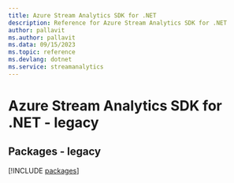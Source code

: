 ```yaml
---
title: Azure Stream Analytics SDK for .NET
description: Reference for Azure Stream Analytics SDK for .NET
author: pallavit
ms.author: pallavit
ms.data: 09/15/2023
ms.topic: reference
ms.devlang: dotnet
ms.service: streamanalytics
---
```

# Azure Stream Analytics SDK for .NET - legacy
## Packages - legacy
[!INCLUDE [packages](stream-analytics-index.md)]